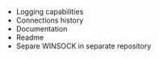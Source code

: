 * Logging capabilities
* Connections history
* Documentation
* Readme
* Separe WINSOCK in separate repository

